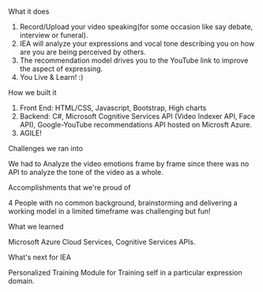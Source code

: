 What it does
1. Record/Upload your video speaking(for some occasion like say debate, interview or funeral).
2. IEA will analyze your expressions and vocal tone describing you on how are you are being perceived by others.
3. The recommendation model drives you to the YouTube link to improve the aspect of expressing.
4. You Live & Learn! :)

How we built it
1. Front End: HTML/CSS, Javascript, Bootstrap, High charts
2. Backend: C#, Microsoft Cognitive Services API (Video Indexer API, Face API), Google-YouTube recommendations API hosted on Microsft Azure.
3. AGILE!

Challenges we ran into

We had to Analyze the video emotions frame by frame since there was no API to analyze the tone of the video as a whole.

Accomplishments that we're proud of

4 People with no common background, brainstorming and delivering a working model in a limited timeframe was challenging but fun!

What we learned

Microsoft Azure Cloud Services, Cognitive Services APIs.

What's next for IEA

Personalized Training Module for Training self in a particular expression domain.
